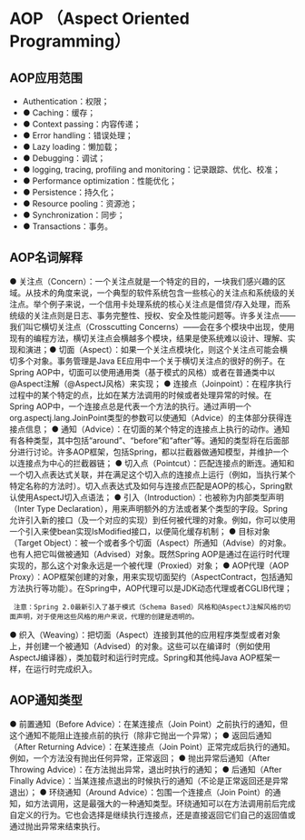 # AOP （Aspect Oriented Programming）
## AOP应用范围
- Authentication：权限；
- ● Caching：缓存；
- ● Context passing：内容传递；
- ● Error handling：错误处理；
- ● Lazy loading：懒加载；
- ● Debugging：调试；
- ● logging, tracing, profiling and monitoring：记录跟踪、优化、校准；
- ● Performance optimization：性能优化；
- ● Persistence：持久化；
- ● Resource pooling：资源池；
- ● Synchronization：同步；
- ● Transactions：事务。
## AOP名词解释

● 关注点（Concern）：一个关注点就是一个特定的目的，一块我们感兴趣的区域。从技术的角度来说，一个典型的软件系统包含一些核心的关注点和系统级的关注点。举个例子来说，一个信用卡处理系统的核心关注点是借贷/存入处理，而系统级的关注点则是日志、事务完整性、授权、安全及性能问题等。许多关注点——我们叫它横切关注点（Crosscutting Concerns）——会在多个模块中出现，使用现有的编程方法，横切关注点会横越多个模块，结果是使系统难以设计、理解、实现和演进；● 切面（Aspect）：如果一个关注点模块化，则这个关注点可能会横切多个对象。事务管理是Java EE应用中一个关于横切关注点的很好的例子。在Spring AOP中，切面可以使用通用类（基于模式的风格）或者在普通类中以@Aspect注解（@AspectJ风格）来实现；
● 连接点（Joinpoint）：在程序执行过程中的某个特定的点，比如在某方法调用的时候或者处理异常的时候。在Spring AOP中，一个连接点总是代表一个方法的执行。通过声明一个org.aspectj.lang.JoinPoint类型的参数可以使通知（Advice）的主体部分获得连接点信息；
● 通知（Advice）：在切面的某个特定的连接点上执行的动作。通知有各种类型，其中包括“around”、“before”和“after”等。通知的类型将在后面部分进行讨论。许多AOP框架，包括Spring，都以拦截器做通知模型，并维护一个以连接点为中心的拦截器链；
● 切入点（Pointcut）：匹配连接点的断连。通知和一个切入点表达式关联，并在满足这个切入点的连接点上运行（例如，当执行某个特定名称的方法时）。切入点表达式及如何与连接点匹配是AOP的核心，Spring默认使用AspectJ切入点语法；
● 引入（Introduction）：也被称为内部类型声明（Inter Type Declaration），用来声明额外的方法或者某个类型的字段。Spring允许引入新的接口（及一个对应的实现）到任何被代理的对象。例如，你可以使用一个引入来使bean实现IsModified接口，以便简化缓存机制；
● 目标对象（Target Object）：被一个或者多个切面（Aspect）所通知（Advise）的对象。也有人把它叫做被通知（Advised）对象。既然Spring AOP是通过在运行时代理实现的，那么这个对象永远是一个被代理（Proxied）对象；
● AOP代理（AOP Proxy）：AOP框架创建的对象，用来实现切面契约（AspectContract，包括通知方法执行等功能）。在Spring中，AOP代理可以是JDK动态代理或者CGLIB代理；
```
 注意：Spring 2.0最新引入了基于模式（Schema Based）风格和@AspectJ注解风格的切面声明，对于使用这些风格的用户来说，代理的创建是透明的。
```
● 织入（Weaving）：把切面（Aspect）连接到其他的应用程序类型或者对象上，并创建一个被通知（Advised）的对象。这些可以在编译时（例如使用AspectJ编译器），类加载时和运行时完成。Spring和其他纯Java AOP框架一样，在运行时完成织入。

## AOP通知类型
● 前置通知（Before Advice）：在某连接点（Join Point）之前执行的通知，但这个通知不能阻止连接点前的执行（除非它抛出一个异常）；
● 返回后通知（After Returning Advice）：在某连接点（Join Point）正常完成后执行的通知。例如，一个方法没有抛出任何异常，正常返回；
● 抛出异常后通知（After Throwing Advice）：在方法抛出异常，退出时执行的通知；
● 后通知（After Finally Advice）：当某连接点退出的时候执行的通知（不论是正常返回还是异常退出）；
● 环绕通知（Around Advice）：包围一个连接点（Join Point）的通知，如方法调用，这是最强大的一种通知类型。环绕通知可以在方法调用前后完成自定义的行为。它也会选择是继续执行连接点，还是直接返回它们自己的返回值或通过抛出异常来结束执行。